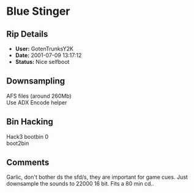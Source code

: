 # Blue Stinger

## Rip Details

- **User:** GotenTrunksY2K
- **Date:** 2001-07-09 13:17:12
- **Status:** Nice selfboot

## Downsampling

AFS files (around 260Mb)<br />Use ADX Encode helper

## Bin Hacking

Hack3 bootbin 0<br />boot2bin

## Comments

Garlic, don't bother ds the sfd/s, they are important for game cues. Just downsample the sounds to 22000 16 bit. Fits a 80 min cd..

